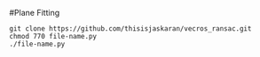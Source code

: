#Plane Fitting
```
git clone https://github.com/thisisjaskaran/vecros_ransac.git
chmod 770 file-name.py
./file-name.py
```
